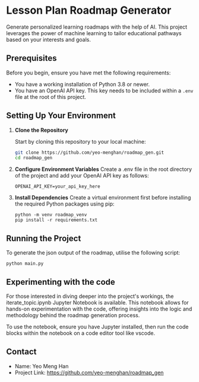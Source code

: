 # Lesson Plan Roadmap Generator

Generate personalized learning roadmaps with the help of AI. This project leverages the power of machine learning to tailor educational pathways based on your interests and goals.

## Prerequisites

Before you begin, ensure you have met the following requirements:
- You have a working installation of Python 3.8 or newer.
- You have an OpenAI API key. This key needs to be included within a `.env` file at the root of this project.

## Setting Up Your Environment

1. **Clone the Repository**

   Start by cloning this repository to your local machine:

   ```bash
   git clone https://github.com/yeo-menghan/roadmap_gen.git
   cd roadmap_gen
   ```
2. **Configure Environment Variables**
    Create a .env file in the root directory of the project and add your OpenAI API key as follows:
    ```
    OPENAI_API_KEY=your_api_key_here
    ```
3. **Install Dependencies**
    Create a virtual environment first before installing the required Python packages using pip:
    ```
    python -m venv roadmap_venv
    pip install -r requirements.txt
    ```

## Running the Project

To generate the json output of the roadmap, utilise the following script:

```
python main.py
```

## Experimenting with the code
For those interested in diving deeper into the project's workings, the iterate_topic.ipynb Jupyter Notebook is available. This notebook allows for hands-on experimentation with the code, offering insights into the logic and methodology behind the roadmap generation process.

To use the notebook, ensure you have Jupyter installed, then run the code blocks within the notebook on a code editor tool like vscode.

## Contact
- Name: Yeo Meng Han
- Project Link: https://github.com/yeo-menghan/roadmap_gen
